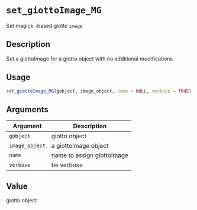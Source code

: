 # `set_giottoImage_MG`

Set magick -based giotto `image`


## Description

Set a giottoImage for a giotto object with no additional modifications


## Usage

```r
set_giottoImage_MG(gobject, image_object, name = NULL, verbose = TRUE)
```


## Arguments

Argument      |Description
------------- |----------------
`gobject`     |     giotto object
`image_object`     |     a giottoImage object
`name`     |     name to assign giottoImage
`verbose`     |     be verbose


## Value

giotto object


